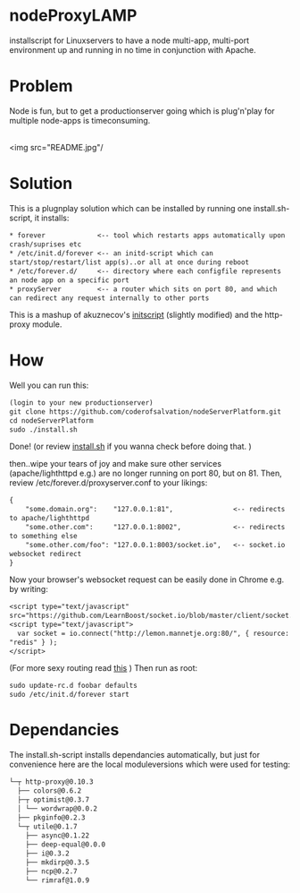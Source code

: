nodeProxyLAMP
=============

installscript for Linuxservers to have a node multi-app, multi-port environment up and running in no time in conjunction with Apache.

Problem
=======
Node is fun, but to get a productionserver going which is plug'n'play for multiple node-apps is timeconsuming.

<br><img src="README.jpg"/<br>

Solution
========
This is a plugnplay solution which can be installed by running one install.sh-script, it installs:

    * forever             <-- tool which restarts apps automatically upon crash/suprises etc
    * /etc/init.d/forever <-- an initd-script which can start/stop/restart/list app(s)..or all at once during reboot
    * /etc/forever.d/     <-- directory where each configfile represents an node app on a specific port
    * proxyServer         <-- a router which sits on port 80, and which can redirect any request internally to other ports

This is a mashup of akuznecov's [initscript](https://github.com/akuznecov/forever-initscript) (slightly modified) and the http-proxy module.

How
===
Well you can run this:

    (login to your new productionserver)
    git clone https://github.com/coderofsalvation/nodeServerPlatform.git
    cd nodeServerPlatform
    sudo ./install.sh

Done!
(or review [install.sh](https://github.com/coderofsalvation/nodeServerPlatform/blob/master/install.sh) if you wanna check before doing that.    )

then..wipe your tears of joy and make sure other services (apache/lighthttpd e.g.) are no longer running on port 80, but on 81.
Then, review /etc/forever.d/proxyserver.conf to your likings:

    { 
        "some.domain.org":    "127.0.0.1:81",               <-- redirects to apache/lighthttpd
        "some.other.com":     "127.0.0.1:8002",             <-- redirects to something else
        "some.other.com/foo": "127.0.0.1:8003/socket.io",   <-- socket.io websocket redirect
    }

Now your browser\'s websocket request can be easily done in Chrome e.g. by writing:

    <script type="text/javascript" src="https://github.com/LearnBoost/socket.io/blob/master/client/socket.io.js"/>
    <script type="text/javascript">
      var socket = io.connect("http://lemon.mannetje.org:80/", { resource: "redis" } );
    </script>

(For more sexy routing read [this](http://blog.nodejitsu.com/http-proxy-intro) )
Then run as root:

    sudo update-rc.d foobar defaults
    sudo /etc/init.d/forever start

Dependancies
============
The install.sh-script installs dependancies automatically, but just for convenience here are the local moduleversions 
which were used for testing:

    └─┬ http-proxy@0.10.3
      ├── colors@0.6.2
      ├─┬ optimist@0.3.7
      │ └── wordwrap@0.0.2
      ├── pkginfo@0.2.3
      └─┬ utile@0.1.7
        ├── async@0.1.22
        ├── deep-equal@0.0.0
        ├── i@0.3.2
        ├── mkdirp@0.3.5
        ├── ncp@0.2.7
        └── rimraf@1.0.9
    
